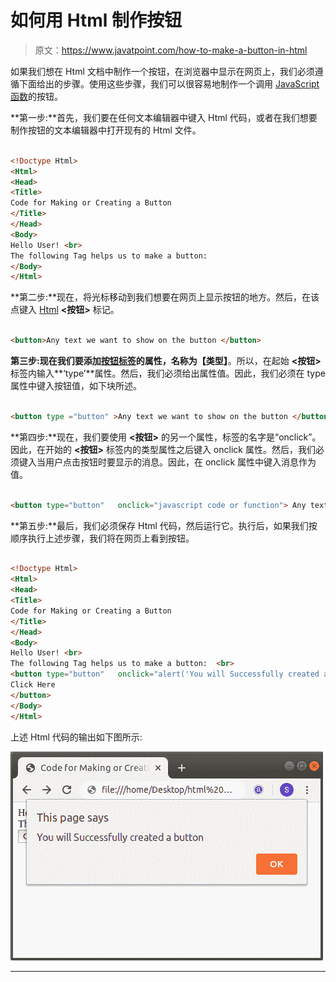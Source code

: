 # 如何用 Html 制作按钮

> 原文：<https://www.javatpoint.com/how-to-make-a-button-in-html>

如果我们想在 Html 文档中制作一个按钮，在浏览器中显示在网页上，我们必须遵循下面给出的步骤。使用这些步骤，我们可以很容易地制作一个调用 [JavaScript 函数](https://www.javatpoint.com/javascript-function)的按钮。

**第一步:**首先，我们要在任何文本编辑器中键入 Html 代码，或者在我们想要制作按钮的文本编辑器中打开现有的 Html 文件。

```html

<!Doctype Html>
<Html>   
<Head>    
<Title>   
Code for Making or Creating a Button
</Title>
</Head>
<Body> 
Hello User! <br>
The following Tag helps us to make a button:
</Body>
</Html>

```

**第二步:**现在，将光标移动到我们想要在网页上显示按钮的地方。然后，在该点键入 [Html](https://www.javatpoint.com/html-tutorial) **<按钮>** 标记。

```html

<button>Any text we want to show on the button </button>

```

**第三步:**现在我们要添加[按钮标签](https://www.javatpoint.com/html-button-tag)的属性，名称为**【类型】**。所以，在起始 **<按钮>** 标签内输入**‘type’**属性。然后，我们必须给出属性值。因此，我们必须在 type 属性中键入按钮值，如下块所述。

```html

<button type ="button" >Any text we want to show on the button </button>

```

**第四步:**现在，我们要使用 **<按钮>** 的另一个属性，标签的名字是“onclick”。因此，在开始的 **<按钮>** 标签内的类型属性之后键入 onclick 属性。然后，我们必须键入当用户点击按钮时要显示的消息。因此，在 onclick 属性中键入消息作为值。

```html

<button type="button"   onclick="javascript code or function"> Any text we want to show on the button </button>

```

**第五步:**最后，我们必须保存 Html 代码，然后运行它。执行后，如果我们按顺序执行上述步骤，我们将在网页上看到按钮。

```html

<!Doctype Html>
<Html>   
<Head>    
<Title>   
Code for Making or Creating a Button
</Title>
</Head>
<Body> 
Hello User! <br>
The following Tag helps us to make a button:  <br>
<button type="button"   onclick="alert('You will Successfully created a button')"> 
Click Here 
</button>
</Body>
</Html>

```

上述 Html 代码的输出如下图所示:

![How to make a Button in Html](img/9ea60a652fddad9629e0b858373e3c87.png)

* * *